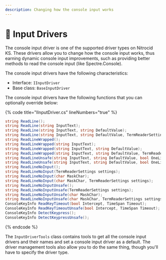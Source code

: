 ```yaml
---
description: Changing how the console input works
---
```


# 🔌 Input Drivers

The console input driver is one of the supported driver types on Nitrocid KS. These drivers allow you to change how the console input works, thus earning dynamic console input improvements, such as providing better methods to read the console input (like Spectre.Console).

The console input drivers have the following characteristics:

* Interface: `IInputDriver`
* Base class: `BaseInputDriver`

The console input drivers have the following functions that you can optionally override below:

{% code title="IInputDriver.cs" lineNumbers="true" %}
```csharp
string ReadLine();
string ReadLine(string InputText);
string ReadLine(string InputText, string DefaultValue);
string ReadLine(string InputText, string DefaultValue, TermReaderSettings settings);
string ReadLineWrapped();
string ReadLineWrapped(string InputText);
string ReadLineWrapped(string InputText, string DefaultValue);
string ReadLineWrapped(string InputText, string DefaultValue, TermReaderSettings settings);
string ReadLineUnsafe(string InputText, string DefaultValue, bool OneLineWrap = false);
string ReadLineUnsafe(string InputText, string DefaultValue, bool OneLineWrap = false, TermReaderSettings settings = null);
string ReadLineNoInput();
string ReadLineNoInput(TermReaderSettings settings);
string ReadLineNoInput(char MaskChar);
string ReadLineNoInput(char MaskChar, TermReaderSettings settings);
string ReadLineNoInputUnsafe();
string ReadLineNoInputUnsafe(TermReaderSettings settings);
string ReadLineNoInputUnsafe(char MaskChar);
string ReadLineNoInputUnsafe(char MaskChar, TermReaderSettings settings);
ConsoleKeyInfo ReadKeyTimeout(bool Intercept, TimeSpan Timeout);
ConsoleKeyInfo ReadKeyTimeoutUnsafe(bool Intercept, TimeSpan Timeout);
ConsoleKeyInfo DetectKeypress();
ConsoleKeyInfo DetectKeypressUnsafe();
```
{% endcode %}

The `InputDriverTools` class contains tools to get all the console input drivers and their names and set a console input driver as a default. The driver management tools also allow you to do the same thing, though you'll have to specify the driver type.
